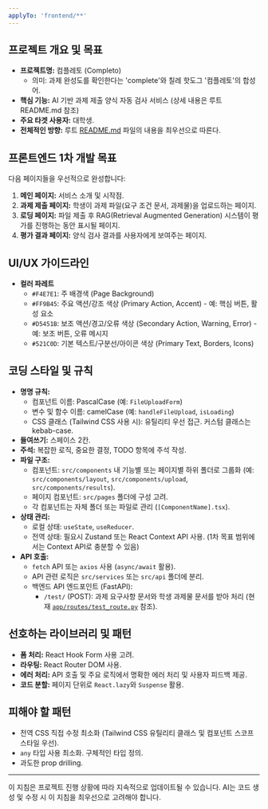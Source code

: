 ```yaml
---
applyTo: 'frontend/**' 
---
```

## 프로젝트 개요 및 목표

*   **프로젝트명:** 컴플레토 (Completo)
    *   의미: 과제 완성도를 확인한다는 'complete'와 칠레 핫도그 '컴플레토'의 합성어.
*   **핵심 기능:** AI 기반 과제 제출 양식 자동 검사 서비스 (상세 내용은 루트 README.md 참조)
*   **주요 타겟 사용자:** 대학생. 
*   **전체적인 방향:** 루트 [README.md](c:\Private\git\DAIC-Shine_muscat\README.md) 파일의 내용을 최우선으로 따른다.

## 프론트엔드 1차 개발 목표

다음 페이지들을 우선적으로 완성합니다:
1.  **메인 페이지:** 서비스 소개 및 시작점.
2.  **과제 제출 페이지:** 학생이 과제 파일(요구 조건 문서, 과제물)을 업로드하는 페이지.
3.  **로딩 페이지:** 파일 제출 후 RAG(Retrieval Augmented Generation) 시스템이 평가를 진행하는 동안 표시될 페이지.
4.  **평가 결과 페이지:** 양식 검사 결과를 사용자에게 보여주는 페이지.

## UI/UX 가이드라인

*  **컬러 파레트**
    * `#F4E7E1`: 주 배경색 (Page Background)
    * `#FF9B45`: 주요 액션/강조 색상 (Primary Action, Accent) - 예: 핵심 버튼, 활성 요소
    * `#D5451B`: 보조 액션/경고/오류 색상 (Secondary Action, Warning, Error) - 예: 보조 버튼, 오류 메시지
    * `#521C0D`: 기본 텍스트/구분선/아이콘 색상 (Primary Text, Borders, Icons)


## 코딩 스타일 및 규칙

*   **명명 규칙:**
    *   컴포넌트 이름: PascalCase (예: `FileUploadForm`)
    *   변수 및 함수 이름: camelCase (예: `handleFileUpload`, `isLoading`)
    *   CSS 클래스 (Tailwind CSS 사용 시): 유틸리티 우선 접근. 커스텀 클래스는 kebab-case.
*   **들여쓰기:** 스페이스 2칸.
*   **주석:** 복잡한 로직, 중요한 결정, TODO 항목에 주석 작성.
*   **파일 구조:**
    *   컴포넌트: `src/components` 내 기능별 또는 페이지별 하위 폴더로 그룹화 (예: `src/components/layout`, `src/components/upload`, `src/components/results`).
    *   페이지 컴포넌트: `src/pages` 폴더에 구성 고려.
    *   각 컴포넌트는 자체 폴더 또는 파일로 관리 (`[ComponentName].tsx`).
*   **상태 관리:**
    *   로컬 상태: `useState`, `useReducer`.
    *   전역 상태: 필요시 Zustand 또는 React Context API 사용. (1차 목표 범위에서는 Context API로 충분할 수 있음)
*   **API 호출:**
    *   `fetch` API 또는 `axios` 사용 (`async/await` 활용).
    *   API 관련 로직은 `src/services` 또는 `src/api` 폴더에 분리.
    *   백엔드 API 엔드포인트 (FastAPI):
        *   `/test/` (POST): 과제 요구사항 문서와 학생 과제물 문서를 받아 처리 (현재 [`app/routes/test_route.py`](c:\Private\git\DAIC-Shine_muscat\app\routes\test_route.py) 참조).

## 선호하는 라이브러리 및 패턴

*   **폼 처리:** React Hook Form 사용 고려.
*   **라우팅:** React Router DOM 사용.
*   **에러 처리:** API 호출 및 주요 로직에서 명확한 에러 처리 및 사용자 피드백 제공.
*   **코드 분할:** 페이지 단위로 `React.lazy`와 `Suspense` 활용.

## 피해야 할 패턴

*   전역 CSS 직접 수정 최소화 (Tailwind CSS 유틸리티 클래스 및 컴포넌트 스코프 스타일 우선).
*   `any` 타입 사용 최소화. 구체적인 타입 정의.
*   과도한 prop drilling.

---
이 지침은 프로젝트 진행 상황에 따라 지속적으로 업데이트될 수 있습니다.
AI는 코드 생성 및 수정 시 이 지침을 최우선으로 고려해야 합니다.